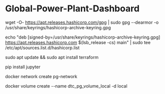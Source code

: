 # Global-Power-Plant-Dashboard


<!-- Terraform -->

wget -O- https://apt.releases.hashicorp.com/gpg | sudo gpg --dearmor -o /usr/share/keyrings/hashicorp-archive-keyring.gpg

echo "deb [signed-by=/usr/share/keyrings/hashicorp-archive-keyring.gpg] https://apt.releases.hashicorp.com $(lsb_release -cs) main" | sudo tee /etc/apt/sources.list.d/hashicorp.list

sudo apt update && sudo apt install terraform

<!-- jupyter -->
pip install jupyter

<!-- create docker network -->
docker network create pg-network
<!-- create docker volume -->
docker volume create --name dtc_pg_volume_local -d local 

